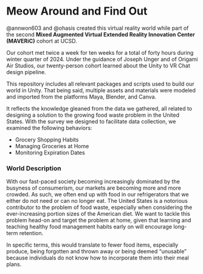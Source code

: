 # Meow Around and Find Out

@annwon603 and @ohasis created this virtual reality world while part of the second **Mixed Augmented Virtual Extended Reality Innovation Center (MAVERiC)** cohort at UCSD.

Our cohort met twice a week for ten weeks for a total of forty hours during winter quarter of 2024. Under the guidance of Joseph Unger and  of Origami Air Studios, our twenty-person
cohort learned about the Unity to VR Chat design pipeline.

This repository includes all relevant packages and scripts used to build our world in Unity. That being said, multiple assets and materials were modeled and imported from the
platforms Maya, Blender, and Canva.



It reflects the knowledge gleaned from the data we gathered, all related to designing a solution to the growing food waste problem in the United States.
With the survey we designed to facilitate data collection, we examined the following behaviors:

* Grocery Shopping Habits
* Managing Groceries at Home
* Monitoring Expiration Dates

### World Description

With our fast-paced society becoming increasingly dominated by the busyness of consumerism, our markets are becoming more and more crowded.
As such, we often end up with food in our refrigerators that we either do not need or can no longer eat.
The United States is a notorious contributor to the problem of food waste, especially when considering the ever-increasing portion sizes of the American diet.
We want to tackle this problem head-on and target the problem at home, given that learning and teaching healthy food management habits early on will encourage long-term retention.

In specific terms, this would translate to fewer food items, especially produce, being forgotten and thrown away or being deemed “unusable” because individuals do not know how to incorporate them into their meal plans.